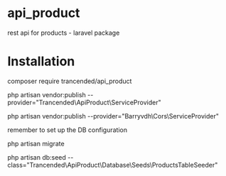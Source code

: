 # api_product
rest api for products - laravel package

# Installation
composer require trancended/api_product

php artisan vendor:publish --provider="Trancended\ApiProduct\ServiceProvider"

php artisan vendor:publish --provider="Barryvdh\Cors\ServiceProvider"

remember to set up the DB configuration

php artisan migrate

php artisan db:seed --class="Trancended\ApiProduct\Database\Seeds\ProductsTableSeeder"
